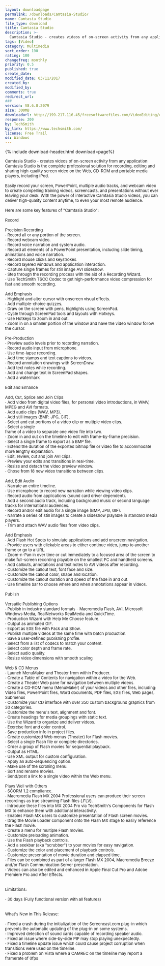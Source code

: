 ```yaml
---
layout: downloadpage
permalink: /downloads/Camtasia-Studio/
name: Camtasia Studio
file_type: download
title: Camtasia Studio
description: >-
  Camtasia Studio - creates videos of on-screen activity from any application
tags: [Video]
category: Multimedia
sort_order: 100
rating: 100
changefreq: monthly
priority: 0.5
published: true
create_date:
modified_date: 03/11/2017
created_by:
modified_by:
comments: true
redirect_url:
###
version: V8.6.0.2079
size: 300MB
downloadurl: http://199.217.116.45/freesoftwarefiles.com/VideoEditing/camtasia.msi
response: 200
by: TechSmith
by_link: https://www.techsmith.com/
license: Free Trail
os: Windows
---
```


{% include download-header.html download=page%}

<p style="fix-download-text !important">
<p><font size="2">Camtasia Studio - creates videos of on-screen activity from any application <br />
Camtasia Studio is the complete professional solution for recording, editing and sharing high-quality screen video on the Web, CD-ROM and portable media players, including iPod. <br />
<br />
Easily record your screen, PowerPoint, multiple audio tracks, and webcam video to create compelling training videos, screencasts, and presentations without ever leaving your desk. With the power of interactive Camtasia Studio videos, you can deliver high-quality content anytime, to even your most remote audience. <br />
<br />
Here are some key features of "Camtasia Studio": <br />
<br />
Record <br />
<br />
Precision Recording <br />
· Record all or any portion of the screen. <br />
· Record webcam video. <br />
· Record voice narration and system audio. <br />
· Record all elements of a PowerPoint presentation, including slide timing, animations and voice narration. <br />
· Record mouse clicks and keystrokes. <br />
· Record layered windows and application interaction. <br />
· Capture single frames for still image AVI slideshow. <br />
· Step through the recording process with the aid of a Recording Wizard. <br />
· Use TechSmith TSCC Codec to get high-performance video compression for fast and smooth recording. <br />
<br />
Add Emphasis <br />
· Highlight and alter cursor with onscreen visual effects. <br />
· Add multiple-choice quizzes. <br />
· Draw on the screen with pens, highlights using ScreenPad. <br />
· Cycle through ScreenPad tools and layouts with Hotkeys. <br />
· Use Hotkeys to zoom in and out. <br />
· Zoom in on a smaller portion of the window and have the video window follow the cursor. <br />
<br />
Pre-Production <br />
· Preview audio levels prior to recording narration. <br />
· Record audio input from microphone. <br />
· Use time-lapse recording. <br />
· Add time stamps and text captions to videos. <br />
· Record annotation drawings with ScreenDraw. <br />
· Add text notes while recording. <br />
· Add and change text in ScreenPad shapes. <br />
· Add a watermark <br />
<br />
Edit and Enhance <br />
<br />
Add, Cut, Splice and Join Clips <br />
· Add video from digital video files, for personal video introductions, in WMV, MPEG and AVI formats. <br />
· Add audio clips (WAV, MP3). <br />
· Add still images (BMP, JPG, GIF). <br />
· Select and cut portions of a video clip or multiple video clips. <br />
· Select a single <br />
frame of a video to separate one video file into two. <br />
· Zoom in and out on the timeline to edit with frame-by-frame precision. <br />
· Select a single frame to export as a BMP file. <br />
· Extend the duration of the exported bitmap file or video file to accommodate more lengthy explanation. <br />
· Edit, review, cut and join AVI clips. <br />
· Preview your edits and transitions in real-time. <br />
· Resize and detach the video preview window. <br />
· Chose from 18 new video transitions between clips. <br />
<br />
Add, Edit Audio <br />
· Narrate an entire timeline. <br />
· Use microphone to record new narration while viewing video clips. <br />
· Record audio from applications (sound card driver dependent). <br />
· Add a second audio track, including background music or second language tracks for international audiences. <br />
· Record and/or edit audio for a single image (BMP, JPG, GIF). <br />
· Narrate a series of still images to create a slideshow playable in standard media players. <br />
· Trim and attach WAV audio files from video clips. <br />
<br />
Add Emphasis <br />
· Add Flash Hot Spots to simulate applications and add onscreen navigation. <br />
· Provide users with clickable areas to either continue video, jump to another frame or go to a URL. <br />
· Zoom-n-Pan in over time or cut immediately to a focused area of the screen to make full-screen recording playable on the smallest PC and handheld screens. <br />
· Add callouts, annotations and text notes to AVI videos after recording. <br />
· Customize the callout text, font face and size. <br />
· Customize the callout color, shape and location. <br />
· Customize the callout duration and speed of the fade in and out. <br />
· Use timeline bar to choose where and when annotations appear in videos. <br />
<br />
Publish <br />
<br />
Versatile Publishing Options <br />
· Publish in industry standard formats - Macromedia Flash, AVI, Microsoft Windows Media, RealNetworks RealMedia and QuickTime. <br />
· Production Wizard with Help Me Choose feature. <br />
· Output as animated GIF. <br />
· Export as EXE file with Pack and Show. <br />
· Publish multiple videos at the same time with batch production. <br />
· Save a user-defined publishing profile. <br />
· Select from a list of codecs to match your content. <br />
· Select color depth and frame rate. <br />
· Select audio quality. <br />
· Resize video dimensions with smooth scaling <br />
<br />
Web &amp; CD Menus <br />
· Launch MenuMaker and Theater from within Producer. <br />
· Create a Table of Contents for navigation within a video for the Web. <br />
· Create a Theater Web pane for navigation between multiple videos. <br />
· Create a CD-ROM menu (MenuMaker) of your videos and other files, including: Video files, PowerPoint files, Word documents, PDF files, EXE files, Web pages, Submenus <br />
· Customize your CD interface with over 350 custom background graphics from 30 categories. <br />
· Customize the menu's text, alignment and font. <br />
· Create headings for media groupings with static text. <br />
· Use the Wizard to organize and deliver videos. <br />
· Exercise font and color control. <br />
· Save production info in project files. <br />
· Create customized Web menus (Theater) for Flash movies. <br />
· Select a single Flash file or complete directories. <br />
· Order a group of Flash movies for sequential playback. <br />
· Output as HTML. <br />
· Use XML output for custom configuration. <br />
· Apply an auto-sequencing option. <br />
· Make use of the scrolling menu. <br />
· Sort and rename movies. <br />
· Send/post a link to a single video within the Web menu. <br />
<br />
Plays Well with Others <br />
· SCORM 1.2 compliance. <br />
· Macromedia Flash MX 2004 Professional users can produce their screen recordings as true streaming Flash files (.FLV). <br />
· Introduce these files into MX 2004 Pro via TechSmith's Components for Flash MX to enhance them with additional interactivity. <br />
· Enables Flash MX users to customize presentation of Flash screen movies. <br />
· Drag the Movie Loader component onto the Flash MX stage to easily reference the Flash movie. <br />
· Create a menu for multiple Flash movies. <br />
· Customize preloading animation. <br />
· Use the Flash playback controls. <br />
· Add a seekbar (aka "scrubber") to your movies for easy navigation. <br />
· Customize the color and placement of playback controls. <br />
· Customize presentation of movie duration and elapsed time. <br />
· Files can be combined as part of a larger Flash MX 2004, Macromedia Breeze and/or Flash Communication Server presentation. <br />
· Videos can also be edited and enhanced in Apple Final Cut Pro and Adobe Premiere Pro and After Effects. <br />
<br />
<br />
Limitations: <br />
<br />
· 30 days (Fully functional version with all features) <br />
<br />
<br />
What's New in This Release: <br />
<br />
· Fixed a crash during the initialization of the Screencast.com plug-in which prevents the automatic updating of the plug-in on some systems. <br />
· Improved detection of sound cards capable of recording speaker audio. <br />
· Fixed an issue where side-by-side PIP may stop playing unexpectedly. <br />
· Fixed a timeline update issue which could cause project corruption when transitions were used on the timeline. <br />
· Fixed a problem on Vista where a CAMREC on the timeline may report a framerate of 0fps</font></p></p>
